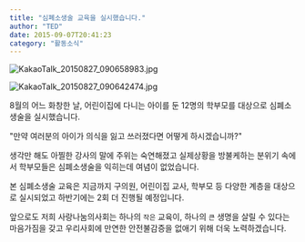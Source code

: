 ```yaml
---
title: "심폐소생술 교육을 실시했습니다."
author: "TED"
date: 2015-09-07T20:41:23
category: "활동소식"
---
```


![KakaoTalk_20150827_090658983.jpg](/files/attach/images/2318/929/032/d60832a0e189f416020ea5f9c7b702ac.jpg)

![KakaoTalk_20150827_090642474.jpg](/files/attach/images/2318/929/032/197f60db52f5a3973bceb727847bd0d4.jpg)

8월의 어느 화창한 날, 어린이집에 다니는 아이를 둔 12명의 학부모를 대상으로 심폐소생술을 실시했습니다.

\"만약 여러분의 아이가 의식을 잃고 쓰러졌다면 어떻게 하시겠습니까?\"

생각만 해도 아찔한 강사의 말에 주위는 숙연해졌고 실제상황을 방불케하는 분위기 속에서 학부모들은 심폐소생술을 익히는데 여념이 없었습니다.

본 심폐소생술 교육은 지금까지 구의원, 어린이집 교사, 학부모 등 다양한 계층을 대상으로 실시되었고 하반기에는 2회 더 진행될 예정입니다.

앞으로도 저희 사랑나눔의사회는 하나의 `작은` 교육이, 하나의 `큰` 생명을 살릴 수 있다는 마음가짐을 갖고 우리사회에 만연한 안전불감증을 없애기 위해 더욱 노력하겠습니다.
